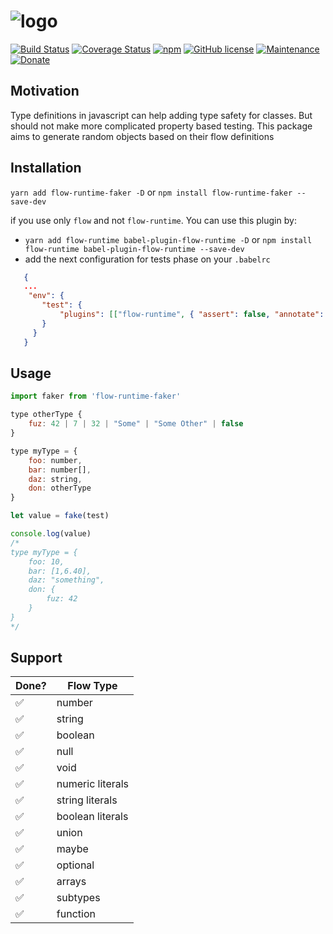 # ![logo](https://user-images.githubusercontent.com/3071208/48891796-a7796780-ee3c-11e8-93a0-69b06f1a1198.png)
[![Build Status](https://travis-ci.org/kanekotic/flow-runtime-faker.svg?branch=master)](https://travis-ci.org/kanekotic/flow-runtime-faker)
[![Coverage Status](https://coveralls.io/repos/github/kanekotic/flow-runtime-faker/badge.svg?branch=master)](https://coveralls.io/github/kanekotic/flow-runtime-faker?branch=master)
[![npm](https://img.shields.io/npm/dt/flow-runtime-faker.svg)](https://github.com/kanekotic/flow-runtime-faker)
[![GitHub license](https://img.shields.io/github/license/kanekotic/flow-runtime-faker.svg)](https://github.com/kanekotic/flow-runtime-faker/blob/master/LICENSE)
[![Maintenance](https://img.shields.io/badge/Maintained%3F-yes-green.svg)](https://GitHub.com/kanekotic/flow-runtime-faker/graphs/commit-activity)
[![Donate](https://img.shields.io/badge/Donate-PayPal-green.svg)](https://www.paypal.me/kanekotic/)
## Motivation 

Type definitions in javascript can help adding type safety for classes. But should not make more complicated property based testing. This package aims to generate random objects based on their flow definitions 

## Installation

`yarn add flow-runtime-faker -D` or `npm install flow-runtime-faker --save-dev`

if you use only `flow` and not `flow-runtime`. You can use this plugin by:
 - `yarn add flow-runtime babel-plugin-flow-runtime -D` or `npm install flow-runtime babel-plugin-flow-runtime --save-dev`
 - add the next configuration for tests phase on your `.babelrc`
 
 ```json
    {
    ...
     "env": {
        "test": {
            "plugins": [["flow-runtime", { "assert": false, "annotate": false }]]
        }
      }
    }
 ```

## Usage

```js
import faker from 'flow-runtime-faker'

type otherType {
    fuz: 42 | 7 | 32 | "Some" | "Some Other" | false
}

type myType = {
    foo: number,
    bar: number[],
    daz: string,
    don: otherType
}

let value = fake(test)

console.log(value)
/*
type myType = {
    foo: 10,
    bar: [1,6.40],
    daz: "something",
    don: {
        fuz: 42
    }
}
*/
```

## Support

| Done? | Flow Type          |
|-------|--------------------|
|   ✅  | number             |
|   ✅  | string             |
|   ✅  | boolean            |
|   ✅  | null               |
|   ✅  | void               |
|   ✅  | numeric literals   |
|   ✅  | string literals    |
|   ✅  | boolean literals   |
|   ✅  | union              |
|   ✅  | maybe              |
|   ✅  | optional           |
|   ✅  | arrays             |
|   ✅  | subtypes           |
|   ✅  | function           |